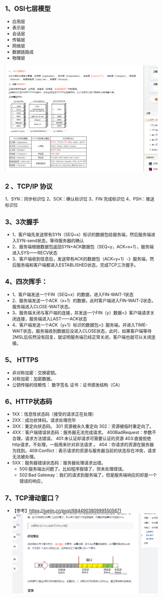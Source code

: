 ## 1、OSI七层模型
 - 应用层
 - 表示层
 - 会话层
 - 传输层
 - 网络层
 - 数据链路成
 - 物理层

 ![img_1.png](img_1.png)	


## 2 、TCP/IP 协议
1、SYN：同步标识位
2、SCK：确认标识位
3、FIN 完成标识位
4、PSH：推送标识位

## 3、3次握手
 - 1、客户端先发送带有SYN（SEQ=x）标识的数据包给服务端，然后服务端进入SYN-send状态，等待服务器的确认 
 - 2、服务端根据数据包返回SYN+ACK数据包（SEQ=y，ACK=x+1），服务端进入SYS——RECV状态
 - 3、客户端收到信息后，发送带有ACK的数据包（ACK=y+1）-》服务端，然后服务端和客户端都进入ESTABLISHED状态，完成TCP三次握手。 
   
## 4、四次挥手：
 - 1、客户端发送一个FIN（SEQ=x）的数据，进入FIN-WAIT-1状态
 - 2、服务端发送一个ACK（x+1）的数据，此时客户端进入FIN-WAIT-2状态，服务端进入CLOSE-WAIT状态。
 - 3、服务端关闭与客户端的连接，并发送一个FIN（y）数据=》客户端请求关闭连接，服务端进入LAST——ACK状态
 - 4、客户端发送一个ACK（y+1）标识的数据包=》服务端，并进入TIME-WAIT状态，服务端收到数据后没进入CLOSE状态，此时，如果客户端等待2MSL后任然没有回复，就证明服务端已经正常关闭，客户端也就可以关闭连接。

## 5、 HTTPS
 - 非对称加密：交换密钥。 
 - 对称加密：加密数据。
 - 	公钥传输的信赖性：
 		数字签名
 		证书：证书颁发结构（CA）
      
## 6、HTTP状态码
 - 1XX：信息性状态码（接受的请求正在处理）
 - 2XX：成功状体码。请求处理完毕
 - 3XX：重定向状态码。 301 资源被永久重定向 302：资源被临时重定向了。
 - 4XX：客户端错误状态码：服务器无法完成请求。 400BadRequest：参数不合理，请求方法错误。   401:未认证却请求可需要认证的资源 403:直接拒绝http请求，不处理，一般用来针对非法请求 。 404：你请求的资源在服务器为找到。409:Conflict：表示请求的资源与服务器当前的状态存在冲突，请求无法被处理。
 - 5XX：服务器错误状态码：服务器处理请求出错。
	- 500:服务端出问题了。比如程序报错了，但未处理错误。
    - 502:Bad Gateway：我们的请求到服务端了，但是服务端响应的却是一个错误的响应，
	
## 7、TCP滑动窗口？
 - 【参考】https://juejin.cn/post/6844903809995505671
 ![img.png](img.png)
